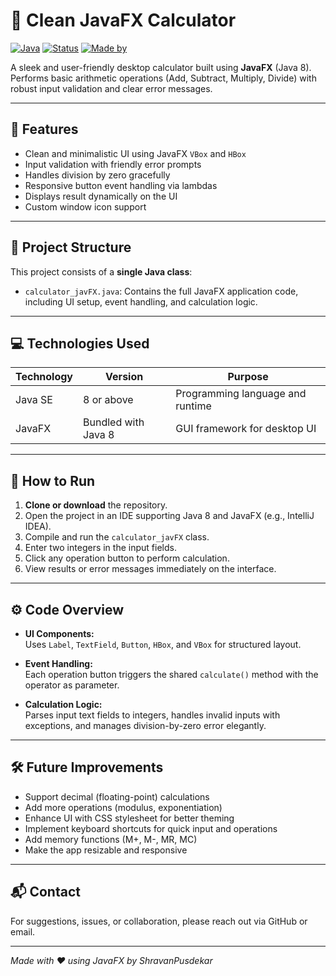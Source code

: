 # 🧮 Clean JavaFX Calculator

[![Java](https://img.shields.io/badge/Java-8%2B-blue.svg?logo=java)](https://www.oracle.com/java/)
[![Status](https://img.shields.io/badge/Status-Completed-brightgreen)]()
[![Made by](https://img.shields.io/badge/Made%20By-YourName-orange)]()

A sleek and user-friendly desktop calculator built using **JavaFX** (Java 8).  
Performs basic arithmetic operations (Add, Subtract, Multiply, Divide) with robust input validation and clear error messages.

---

## 🚩 Features

- Clean and minimalistic UI using JavaFX `VBox` and `HBox`
- Input validation with friendly error prompts
- Handles division by zero gracefully
- Responsive button event handling via lambdas
- Displays result dynamically on the UI
- Custom window icon support

---

## 📂 Project Structure

This project consists of a **single Java class**:

- `calculator_javFX.java`: Contains the full JavaFX application code, including UI setup, event handling, and calculation logic.

---

## 💻 Technologies Used

| Technology  | Version          | Purpose                             |
|-------------|------------------|-----------------------------------|
| Java SE     | 8 or above       | Programming language and runtime  |
| JavaFX      | Bundled with Java 8 | GUI framework for desktop UI       |

---

## 🚀 How to Run

1. **Clone or download** the repository.
2. Open the project in an IDE supporting Java 8 and JavaFX (e.g., IntelliJ IDEA).
3. Compile and run the `calculator_javFX` class.
4. Enter two integers in the input fields.
5. Click any operation button to perform calculation.
6. View results or error messages immediately on the interface.

---

## ⚙️ Code Overview

- **UI Components:**  
  Uses `Label`, `TextField`, `Button`, `HBox`, and `VBox` for structured layout.  

- **Event Handling:**  
  Each operation button triggers the shared `calculate()` method with the operator as parameter.

- **Calculation Logic:**  
  Parses input text fields to integers, handles invalid inputs with exceptions, and manages division-by-zero error elegantly.

---

## 🛠️ Future Improvements

- Support decimal (floating-point) calculations
- Add more operations (modulus, exponentiation)
- Enhance UI with CSS stylesheet for better theming
- Implement keyboard shortcuts for quick input and operations
- Add memory functions (M+, M-, MR, MC)
- Make the app resizable and responsive

---

## 📬 Contact

For suggestions, issues, or collaboration, please reach out via GitHub or email.

---

*Made with ❤️ using JavaFX by ShravanPusdekar*

